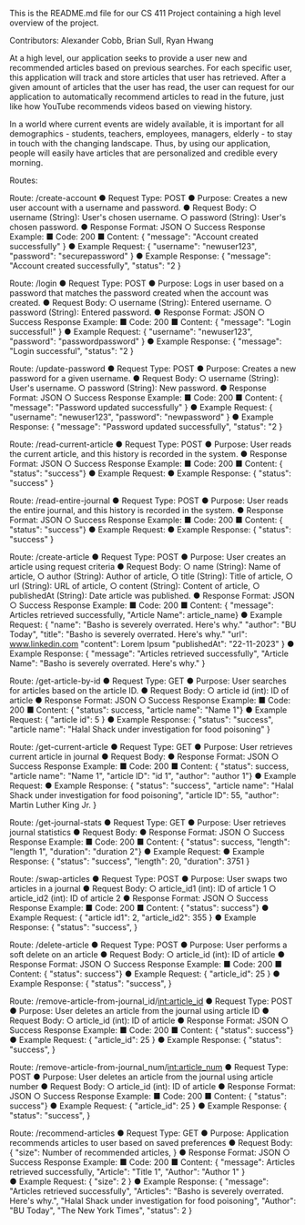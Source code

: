 This is the README.md file for our CS 411 Project containing a high level overview of the project. 

Contributors: Alexander Cobb, Brian Sull, Ryan Hwang

At a high level, our application seeks to provide a user new and recommended articles based on previous searches. For each specific user, this application will track and store articles that user has retrieved. After a given amount of articles that the user has read, the user can request for our application to automatically recommend articles to read in the future, just like how YouTube recommends videos based on viewing history. 

In a world where current events are widely available, it is important for all demographics - students, teachers, employees, managers, elderly - to stay in touch with the changing landscape. Thus, by using our application, people will easily have articles that are personalized and credible every morning. 

Routes: 

Route: /create-account
    ● Request Type: POST
    ● Purpose: Creates a new user account with a username and password.
    ● Request Body:
        ○ username (String): User's chosen username.
        ○ password (String): User's chosen password.
    ● Response Format: JSON
        ○ Success Response Example:
            ■ Code: 200
            ■ Content: { "message": "Account created successfully" }
    ● Example Request:
        {
        "username": "newuser123",
        "password": "securepassword"
        }
    ● Example Response:
        {
        "message": "Account created successfully",
        "status": "2
        }

Route: /login
    ● Request Type: POST
    ● Purpose: Logs in user based on a password that matches the password created when the account was created.
    ● Request Body:
        ○ username (String): Entered username.
        ○ password (String): Entered password.
    ● Response Format: JSON
        ○ Success Response Example:
            ■ Code: 200
            ■ Content: { "message": "Login successful!" }
    ● Example Request:
        {
        "username": "newuser123",
        "password": "passwordpassword"
        }
    ● Example Response:
        {
        "message": "Login successful",
        "status": "2
        }

Route: /update-password
    ● Request Type: POST
    ● Purpose: Creates a new password for a given username.
    ● Request Body:
        ○ username (String): User's username.
        ○ password (String): New password.
    ● Response Format: JSON
        ○ Success Response Example:
            ■ Code: 200
            ■ Content: { "message": "Password updated successfully" }
    ● Example Request:
        {
        "username": "newuser123",
        "password": "newpassword"
        }
    ● Example Response:
        {
        "message": "Password updated successfully",
        "status": "2
        }

Route: /read-current-article
    ● Request Type: POST
    ● Purpose: User reads the current article, and this history is recorded in the system.
    ● Response Format: JSON
        ○ Success Response Example:
            ■ Code: 200
            ■ Content: { "status": "success"}
    ● Example Request:
    ● Example Response:
        {
        "status": "success"
        }

Route: /read-entire-journal 
    ● Request Type: POST
    ● Purpose: User reads the entire journal, and this history is recorded in the system.
    ● Response Format: JSON
        ○ Success Response Example:
            ■ Code: 200
            ■ Content: { "status": "success"}
    ● Example Request:
    ● Example Response:
        {
        "status": "success"
        }


Route: /create-article
    ● Request Type: POST
    ● Purpose: User creates an article using request criteria
    ● Request Body:
        ○ name (String): Name of article,
        ○ author (String): Author of article,
        ○ title (String): Title of article,
        ○ url (String): URL of article,
        ○ content (String): Content of article,
        ○ publishedAt (String): Date article was published.
    ● Response Format: JSON
        ○ Success Response Example:
            ■ Code: 200
            ■ Content: { "message": Articles retrieved successfully,
                            "Article Name": article_name}
    ● Example Request:
        {
        "name": "Basho is severely overrated. Here's why."
        "author": "BU Today",
        "title": "Basho is severely overrated. Here's why."
        "url": www.linkedin.com
        "content": Lorem Ipsum
        "publishedAt": "22-11-2023"
        }
    ● Example Response:
        {
        "message": "Articles retrieved successfully",
        "Article Name": "Basho is severely overrated. Here's why."
        }

Route: /get-article-by-id
    ● Request Type: GET
    ● Purpose: User searches for articles based on the article ID.
    ● Request Body:
        ○ article id (int): ID of article
    ● Response Format: JSON
        ○ Success Response Example:
            ■ Code: 200
            ■ Content: { "status": success,
                            "article name": "Name 1"}
    ● Example Request:
        {
        "article id": 5
        }
    ● Example Response:
        {
        "status": "success",
        "article name": "Halal Shack under investigation for food poisoning"
        }

Route: /get-current-article
    ● Request Type: GET
    ● Purpose: User retrieves current article in journal
    ● Request Body:
    ● Response Format: JSON
        ○ Success Response Example:
            ■ Code: 200
            ■ Content: { "status": success,
                            "article name": "Name 1",
                            "article ID": "id 1",
                            "author": "author 1"}
    ● Example Request:
    ● Example Response:
        {
        "status": "success",
        "article name": "Halal Shack under investigation for food poisoning",
        "article ID": 55,
        "author": Martin Luther King Jr.
        }

Route: /get-journal-stats
    ● Request Type: GET
    ● Purpose: User retrieves journal statistics
    ● Request Body:
    ● Response Format: JSON
        ○ Success Response Example:
            ■ Code: 200
            ■ Content: { "status": success,
                            "length": "length 1",
                            "duration": "duration 2"}
    ● Example Request:
    ● Example Response:
        {
        "status": "success",
        "length": 20,
        "duration": 3751
        }

Route: /swap-articles
    ● Request Type: POST
    ● Purpose: User swaps two articles in a journal
    ● Request Body:
        ○ article_id1 (int): ID of article 1
        ○ article_id2 (int): ID of article 2
    ● Response Format: JSON
        ○ Success Response Example:
            ■ Code: 200
            ■ Content: { "status": success"}
    ● Example Request:
         {
            "article id1": 2,
            "article_id2": 355
        }
    ● Example Response:
        {
        "status": "success",
        }

Route: /delete-article
    ● Request Type: POST
    ● Purpose: User performs a soft delete on an article
    ● Request Body:
        ○ article_id (int): ID of article 
    ● Response Format: JSON
        ○ Success Response Example:
            ■ Code: 200
            ■ Content: { "status": success"}
    ● Example Request:
         {
            "article_id": 25
        }
    ● Example Response:
        {
        "status": "success",
        }

Route: /remove-article-from-journal_id/<int:article_id>
    ● Request Type: POST
    ● Purpose: User deletes an article from the journal using article ID
    ● Request Body:
        ○ article_id (int): ID of article 
    ● Response Format: JSON
        ○ Success Response Example:
            ■ Code: 200
            ■ Content: { "status": success"}
    ● Example Request:
         {
            "article_id": 25
        }
    ● Example Response:
        {
        "status": "success",
        }

Route: /remove-article-from-journal_num/<int:article_num>
    ● Request Type: POST
    ● Purpose: User deletes an article from the journal using article number
    ● Request Body:
        ○ article_id (int): ID of article 
    ● Response Format: JSON
        ○ Success Response Example:
            ■ Code: 200
            ■ Content: { "status": success"}
    ● Example Request:
         {
            "article_id": 25
        }
    ● Example Response:
        {
        "status": "success",
        }

Route: /recommend-articles
    ● Request Type: GET
    ● Purpose: Application recommends articles to user based on saved preferences
    ● Request Body:
        {
            "size": Number of recommended articles,
            }
    ● Response Format: JSON
        ○ Success Response Example:
            ■ Code: 200
            ■ Content: { "message": Articles retrieved successfully,
                         "Article": "Title 1",
                         "Author": "Author 1"
                                }   
    ● Example Request:
        {
            "size": 2
        }
    ● Example Response:
        {
        "message": "Articles retrieved successfully",
        "Articles": "Basho is severely overrated. Here's why.", "Halal Shack under investigation for food poisoning",
        "Author": "BU Today", "The New York Times",
        "status": 2
        }


